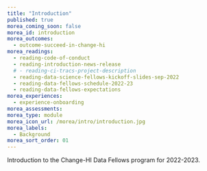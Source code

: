 ```yaml
---
title: "Introduction"
published: true
morea_coming_soon: false
morea_id: introduction
morea_outcomes:
  - outcome-succeed-in-change-hi
morea_readings:
  - reading-code-of-conduct
  - reading-introduction-news-release
  # - reading-ci-tracs-project-description
  - reading-data-science-fellows-kickoff-slides-sep-2022
  - reading-data-fellows-schedule-2022-23
  - reading-data-fellows-expectations
morea_experiences:
  - experience-onboarding
morea_assessments:
morea_type: module
morea_icon_url: /morea/intro/introduction.jpg
morea_labels:
  - Background
morea_sort_order: 01
---
```


Introduction to the Change-HI Data Fellows program for 2022-2023.
